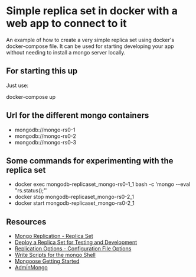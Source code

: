 # Simple replica set in docker with a web app to connect to it

An example of how to create a very simple replica set using docker's docker-compose file.  It can be used for starting developing your app without needing to install a mongo server locally.

## For starting this up

Just use:

docker-compose up

## Url for the different mongo containers

* mongodb://mongo-rs0-1
* mongodb://mongo-rs0-2
* mongodb://mongo-rs0-3

## Some commands for experimenting with the replica set

* docker exec mongodb-replicaset_mongo-rs0-1_1 bash -c 'mongo --eval "rs.status();"'
* docker stop mongodb-replicaset_mongo-rs0-2_1
* docker start mongodb-replicaset_mongo-rs0-2_1

## Resources 
* [Mongo Replication - Replica Set](https://docs.mongodb.com/manual/replication/)
* [Deploy a Replica Set for Testing and Development](https://docs.mongodb.com/manual/tutorial/deploy-replica-set-for-testing/)
* [Replication Options - Configuration File Options](https://docs.mongodb.com/manual/reference/configuration-options/#replication-options)
* [Write Scripts for the mongo Shell](https://docs.mongodb.com/manual/tutorial/write-scripts-for-the-mongo-shell/)
* [Mongoose Getting Started](http://mongoosejs.com/docs/)
* [AdminMongo](https://github.com/mrvautin/adminMongo)
